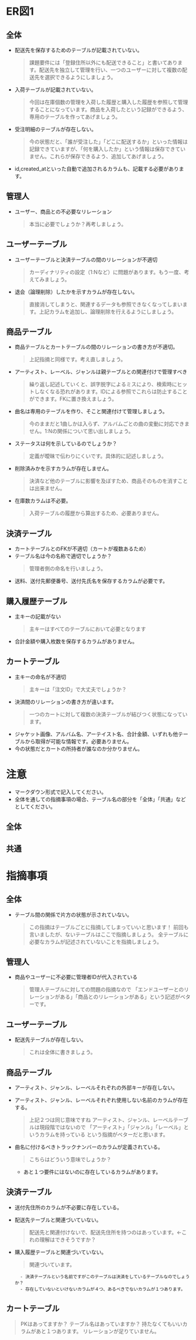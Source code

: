 # ER図1
## 全体
- 配送先を保存するためのテーブルが記載されていない。
    >課題要件には「登録住所以外にも配送できること」と書いてあります。配送先を独立して管理を行い、一つのユーザーに対して複数の配送先を選択できるようにしましょう。
- 入荷テーブルが記載されていない。
    >今回は在庫個数の管理を入荷した履歴と購入した履歴を参照して管理することになっています。商品を入荷したという記録ができるよう、専用のテーブルを作ってあげましょう。
- 受注明細のテーブルが存在しない。
    >今の状態だと、「誰が受注した」「どこに配送するか」といった情報は記録できていますが、「何を購入したか」という情報は保存できていません。これらが保存できるよう、追加してあげましょう。
- id,created_atといった自動で追加されるカラムも、記載する必要があります。
## 管理人
- ユーザー、商品との不必要なリレーション
    >本当に必要でしょうか？再考しましょう。
## ユーザーテーブル
- ユーザーテーブルと決済テーブルの間のリレーションが不適切
    >カーディナリティの設定（1:Nなど）に問題があります。もう一度、考えてみましょう。
- 退会（論理削除）したかを示すカラムが存在しない。
    >直接消してしまうと、関連するデータも参照できなくなってしまいます。上記カラムを追加し、論理削除を行えるようにしましょう。
## 商品テーブル
- 商品テーブルとカートテーブルの間のリレーションの書き方が不適切。
    >上記指摘と同様です。考え直しましょう。
- アーティスト、レーベル、ジャンルは親テーブルとの関連付けで管理すべき
    >繰り返し記述していくと、誤字脱字によるミスにより、検索時にヒットしなくなる恐れがあります。IDによる参照でこれらは防止することができます。FKに置き換えましょう。
- 曲名は専用のテーブルを作り、そこと関連付けて管理しましょう。
    >今のままだと1曲しかは入らず、アルバムごとの曲の変動に対応できません。1:Nの関係について思い出しましょう。
- ステータスは何を示しているのでしょうか？
    >定義が曖昧で伝わりにくいです。具体的に記述しましょう。
- 削除済みかを示すカラムが存在しません。
    >決済など他のテーブルに影響を及ぼすため、商品そのものを消すことは出来ません。
- 在庫数カラムは不必要。
    >入荷テーブルの履歴から算出するため、必要ありません。
## 決済テーブル
- カートテーブルとのFKが不適切（カートが複数あるため）
- テーブル名は今の名称で適切でしょうか？
    >管理者側の命名を行いましょう。
- 送料、送付先郵便番号、送付先氏名を保存するカラムが必要です。


## 購入履歴テーブル
- 主キーの記載がない
    > 主キーはすべてのテーブルにおいて必要となります
- 合計金額や購入枚数を保存するカラムがありません。
## カートテーブル
- 主キーの命名が不適切
    >主キーは「注文ID」で大丈夫でしょうか？
- 決済間のリレーションの書き方が違います。
    >一つのカートに対して複数の決済テーブルが結びつく状態になっています。
- ジャケット画像、アルバム名、アーテイスト名、合計金額、いずれも他テーブルから取得が可能な情報です。必要ありません。
- 今の状態だとカートの所持者が誰なのか分かりません。

# 注意
* マークダウン形式で記入してください。
* 全体を通しての指摘事項の場合、テーブル名の部分を「全体」「共通」などとしてください。
## 全体

## 共通



# 指摘事項
## 全体
- テーブル間の関係で片方の状態が示されていない。
    > この指摘はテーブルごとに指摘してしまっていいと思います！
    > 前回も言いましたが、ないテーブルはここで指摘しましょう。
    > 全テーブルに必要なカラムが記述されていないことを指摘しましょう。
    > 
## 管理人
- 商品やユーザーに不必要に管理者IDが代入されている
    > 管理人テーブルに対しての問題の指摘なので
    > 「エンドユーザーとのリレーションがある」「商品とのリレーションがある」という記述がベターです。
## ユーザーテーブル
- 配送先テーブルが存在しない。
    > これは全体に書きましょう。

## 商品テーブル
- アーティスト、ジャンル、レーベルそれぞれの外部キーが存在しない。
- アーティスト、ジャンル、レーベルそれぞれ使用しない名前のカラムが存在する。
    > 上記２つは同じ意味ですね
    > アーティスト、ジャンル、レーベルテーブルは現段階ではないので
    > 「アーティスト」「ジャンル」「レーベル」というカラムを持っている
    > という指摘がベターだと思います。
- 曲名に付けるべきトラックナンバーのカラムが定義されている。
    > こちらはどういう意味でしょうか？

     - あと１つ要件にはないのに存在しているカラムがあります。

## 決済テーブル
- 送付先住所のカラムが不必要に存在している。
- 配送先テーブルと関連づいていない。
    > 配送先と関連付けないで、配送先住所を持つのはあっています。←これの理解はできそうですか？
- 購入履歴テーブルと関連づいていない。
    > 関連づいています。

        - 決済テーブルという名前ですがこのテーブルは決済をしているテーブルなのでしょうか？
        - 存在していないといけないカラムが４つ、あるべきでないカラムが１つあります。


## カートテーブル

> PKはあってますか？
> テーブル名はあっていますか？
> 持たなくてもいいカラムがあと１つあります。
> リレーションが足りていません。